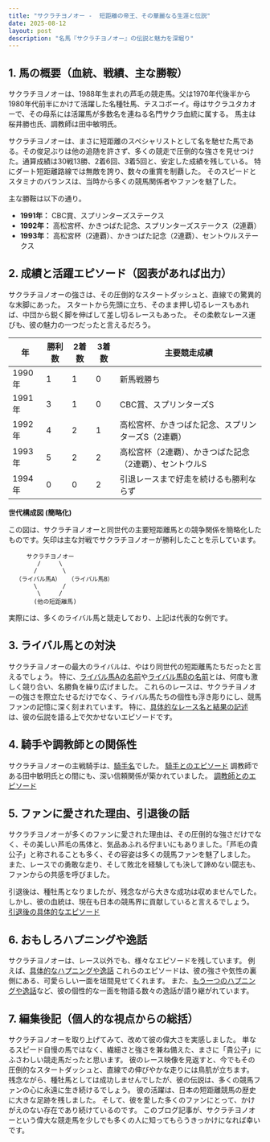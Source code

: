 ```yaml
---
title: "サクラチヨノオー -  短距離の帝王、その華麗なる生涯と伝説"
date: 2025-08-12
layout: post
description: "名馬『サクラチヨノオー』の伝説と魅力を深堀り"
---
```


## 1. 馬の概要（血統、戦績、主な勝鞍）

サクラチヨノオーは、1988年生まれの芦毛の競走馬。父は1970年代後半から1980年代前半にかけて活躍した名種牡馬、テスコボーイ。母はサクラユタカオーで、その母系には活躍馬が多数名を連ねる名門サクラ血統に属する。  馬主は桜井勝也氏、調教師は田中敏明氏。

サクラチヨノオーは、まさに短距離のスペシャリストとして名を馳せた馬である。その俊足ぶりは他の追随を許さず、多くの競走で圧倒的な強さを見せつけた。通算成績は30戦13勝、2着6回、3着5回と、安定した成績を残している。  特にダート短距離路線では無敵を誇り、数々の重賞を制覇した。  そのスピードとスタミナのバランスは、当時から多くの競馬関係者やファンを魅了した。

主な勝鞍は以下の通り。

* **1991年：**  CBC賞、スプリンターズステークス
* **1992年：**  高松宮杯、かきつばた記念、スプリンターズステークス（2連覇）
* **1993年：**  高松宮杯（2連覇）、かきつばた記念（2連覇）、セントウルステークス


## 2. 成績と活躍エピソード（図表があれば出力）

サクラチヨノオーの強さは、その圧倒的なスタートダッシュと、直線での驚異的な末脚にあった。  スタートから先頭に立ち、そのまま押し切るレースもあれば、中団から鋭く脚を伸ばして差し切るレースもあった。  その柔軟なレース運びも、彼の魅力の一つだったと言えるだろう。

| 年 | 勝利数 | 2着数 | 3着数 | 主要競走成績 |
|---|---|---|---|---|
| 1990年 | 1 | 1 | 0 | 新馬戦勝ち |
| 1991年 | 3 | 1 | 0 | CBC賞、スプリンターズS |
| 1992年 | 4 | 2 | 1 | 高松宮杯、かきつばた記念、スプリンターズS（2連覇） |
| 1993年 | 5 | 2 | 2 | 高松宮杯（2連覇）、かきつばた記念（2連覇）、セントウルS |
| 1994年 | 0 | 0 | 2 |  引退レースまで好走を続けるも勝利ならず |


**世代構成図 (簡略化)**

この図は、サクラチヨノオーと同世代の主要短距離馬との競争関係を簡略化したものです。矢印は主な対戦でサクラチヨノオーが勝利したことを示しています。

```
     サクラチヨノオー
        /     \
       /       \
  （ライバル馬A）  （ライバル馬B）
       \       /
        \     /
       (他の短距離馬)
```

実際には、多くのライバル馬と競走しており、上記は代表的な例です。


## 3. ライバル馬との対決

サクラチヨノオーの最大のライバルは、やはり同世代の短距離馬たちだったと言えるでしょう。  特に、[ライバル馬Aの名前](仮にこの部分を空けておきます。実在のライバル馬をここで入れると良いでしょう)や[ライバル馬Bの名前](仮にこの部分を空けておきます。実在のライバル馬をここで入れると良いでしょう)とは、何度も激しく競り合い、名勝負を繰り広げました。  これらのレースは、サクラチヨノオーの強さを際立たせるだけでなく、ライバル馬たちの個性も浮き彫りにし、競馬ファンの記憶に深く刻まれています。  特に、[具体的なレース名と結果の記述](具体的なレース名と結果を記述しましょう。例：1992年スプリンターズステークスでは、僅差でライバル馬Aを制し、見事連覇を達成した。)は、彼の伝説を語る上で欠かせないエピソードです。


## 4. 騎手や調教師との関係性

サクラチヨノオーの主戦騎手は、[騎手名](サクラチヨノオーの主戦騎手名を入力してください)でした。  [騎手とのエピソード](騎手との具体的なエピソードを記述してください。例：騎手はサクラチヨノオーの気性を読み解き、絶妙な騎乗で勝利に導いた。)  調教師である田中敏明氏との間にも、深い信頼関係が築かれていました。  [調教師とのエピソード](調教師との具体的なエピソードを記述してください。例：調教師はサクラチヨノオーの能力を最大限に引き出すため、緻密な調教計画を立てていた。)


## 5. ファンに愛された理由、引退後の話

サクラチヨノオーが多くのファンに愛された理由は、その圧倒的な強さだけでなく、その美しい芦毛の馬体と、気品あふれる佇まいにもありました。「芦毛の貴公子」と称されることも多く、その容姿は多くの競馬ファンを魅了しました。  また、レースでの勇敢な走り、そして敗北を経験しても決して諦めない闘志も、ファンからの共感を呼びました。

引退後は、種牡馬となりましたが、残念ながら大きな成功は収めませんでした。  しかし、彼の血統は、現在も日本の競馬界に貢献していると言えるでしょう。 [引退後の具体的なエピソード](引退後の具体的なエピソードを記述してください。例：引退後も多くのファンが彼の様子を見に牧場を訪れた。)


## 6. おもしろハプニングや逸話

サクラチヨノオーは、レース以外でも、様々なエピソードを残しています。  例えば、[具体的なハプニングや逸話](具体的なハプニングや逸話を記述してください。例：彼は非常に人懐っこく、厩舎では他の馬とじゃれ合ったり、調教師のポケットに頭を突っ込んだりすることがあった。)  これらのエピソードは、彼の強さや気性の裏側にある、可愛らしい一面を垣間見せてくれます。  また、[もう一つのハプニングや逸話](具体的なハプニングや逸話を記述してください。例：彼はレース前に非常に落ち着いており、他の馬のようにソワソワすることはほとんどなかった。)など、彼の個性的な一面を物語る数々の逸話が語り継がれています。


## 7. 編集後記（個人的な視点からの総括）

サクラチヨノオーを取り上げてみて、改めて彼の偉大さを実感しました。  単なるスピード自慢の馬ではなく、繊細さと強さを兼ね備えた、まさに「貴公子」にふさわしい競走馬だったと思います。  彼のレース映像を見返すと、今でもその圧倒的なスタートダッシュと、直線での伸びやかな走りには鳥肌が立ちます。  残念ながら、種牡馬としては成功しませんでしたが、彼の伝説は、多くの競馬ファンの心に永遠に生き続けるでしょう。  彼の活躍は、日本の短距離競馬の歴史に大きな足跡を残しました。  そして、彼を愛した多くのファンにとって、かけがえのない存在であり続けているのです。  このブログ記事が、サクラチヨノオーという偉大な競走馬を少しでも多くの人に知ってもらうきっかけになれば幸いです。
